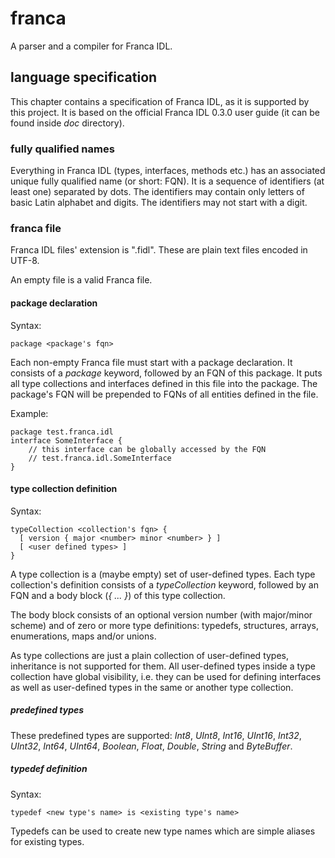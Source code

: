 # franca
A parser and a compiler for Franca IDL.

## language specification
This chapter contains a specification of Franca IDL, as it is supported by this
project. It is based on the official Franca IDL 0.3.0 user guide (it can be found
inside *doc* directory).

### fully qualified names
Everything in Franca IDL (types, interfaces, methods etc.) has an associated unique
fully qualified name (or short: FQN). It is a sequence of identifiers (at least one)
separated by dots. The identifiers may contain only letters of basic Latin alphabet
and digits. The identifiers may not start with a digit.

### franca file
Franca IDL files' extension is ".fidl". These are plain text files encoded in
UTF-8.

An empty file is a valid Franca file.

#### package declaration
Syntax:

    package <package's fqn>

Each non-empty Franca file must start with a package declaration. It consists of
a *package* keyword, followed by an FQN of this package. It puts all type collections
and interfaces defined in this file into the package. The package's FQN will be
prepended to FQNs of all entities defined in the file.

Example:

    package test.franca.idl
    interface SomeInterface {
        // this interface can be globally accessed by the FQN
        // test.franca.idl.SomeInterface
    }

#### type collection definition
Syntax:

    typeCollection <collection's fqn> {
      [ version { major <number> minor <number> } ]
      [ <user defined types> ]
    }

A type collection is a (maybe empty) set of user-defined types. Each type collection's
definition consists of a *typeCollection* keyword, followed by an FQN and a body
block (*{ ... }*) of this type collection.

The body block consists of an optional version number (with major/minor scheme)
and of zero or more type definitions: typedefs, structures, arrays, enumerations,
maps and/or unions.

As type collections are just a plain collection of user-defined types, inheritance
is not supported for them. All user-defined types inside a type collection have
global visibility, i.e. they can be used for defining interfaces as well as
user-defined types in the same or another type collection.

##### predefined types
These predefined types are supported: *Int8*, *UInt8*, *Int16*, *UInt16*, *Int32*,
*UInt32*, *Int64*, *UInt64*, *Boolean*, *Float*, *Double*, *String* and *ByteBuffer*.

##### typedef definition
Syntax:

    typedef <new type's name> is <existing type's name>

Typedefs can be used to create new type names which are simple aliases for
existing types.
